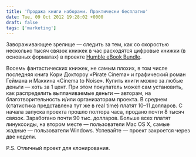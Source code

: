 ```yaml
---
title: 'Продажа книги наборами. Практически бесплатно'
date: Tue, 09 Oct 2012 19:28:02 +0000
draft: false
tags: ['marketing']
---
```


Завораживающее зрелище — следить за тем, как со скоростью несколько тысяч связок книжек в час расходятся цифровые книжки (в основных форматах) в проекте [Humble eBook Bundle](http://www.humblebundle.com/).

Восемь фантастических книжек, не самым плохих, в том числе последняя книга Кори Доктороу «Pirate Cinema» и графический роман Геймана и Маккина «Cinema to Noise». Купить книги можно за любые деньги — хоть за 1 цент. При этом покупатель может сам установить, как распределить выплачиваемые деньги — авторам, на благотворительность и/или организаторам проекта. В среднем (статистика представлена тут же в real time) платят 10–11 долларов. С начала запуска проекта прошло полтора часа, продано почти 8 тысяч связок. Заработано почти 90 тыс. долларов. Больше всех платят линуксоиды, на втором месте — пользователи Mac OS X, самые жадные — пользователи Windows. Успевайте — проект закроется через две недели.

P.S. Отличный проект для клонирования.